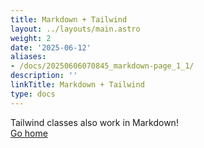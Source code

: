 ```yaml
---
title: Markdown + Tailwind
layout: ../layouts/main.astro
weight: 2
date: '2025-06-12'
aliases:
- /docs/20250606070845_markdown-page_1_1/
description: ''
linkTitle: Markdown + Tailwind
type: docs
---
```


<div class="grid place-items-center h-screen content-center">
 <div class="py-2 px-4 bg-purple-500 text-white font-semibold rounded-lg shadow-md">
  Tailwind classes also work in Markdown!
 </div>
 <a
  href="/"
  class="p-4 underline hover:text-purple-500 transition-colors ease-in-out duration-200"
 >
  Go home
 </a>
</div>
